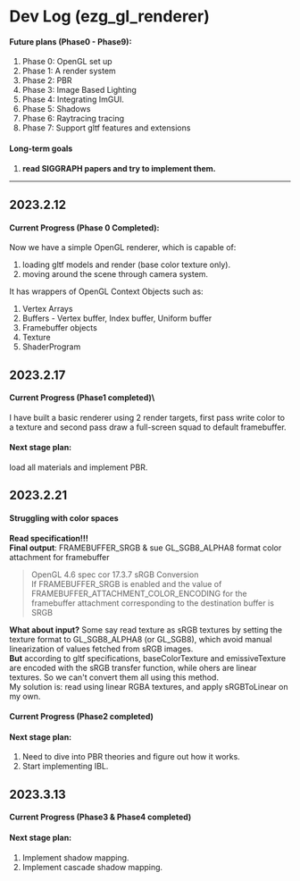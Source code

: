 # Dev Log (ezg_gl_renderer)

#### Future plans (Phase0 - Phase9):
1. Phase 0: OpenGL set up
2. Phase 1: A render system
3. Phase 2: PBR
4. Phase 3: Image Based Lighting
5. Phase 4: Integrating ImGUI.
6. Phase 5: Shadows
7. Phase 6: Raytracing tracing
8. Phase 7: Support gltf features and extensions

#### Long-term goals
1. **read SIGGRAPH papers and try to implement them.**

--------

## 2023.2.12

#### Current Progress (Phase 0 Completed):

Now we have a simple OpenGL renderer, which is capable of:

1. loading gltf models and render (base color texture only).
2. moving around the scene through camera system. 

It has wrappers of OpenGL Context Objects such as:
1. Vertex Arrays
2. Buffers - Vertex buffer, Index buffer, Uniform buffer
3. Framebuffer objects
4. Texture
5. ShaderProgram




## 2023.2.17
#### Current Progress (Phase1 completed)\
I have built a basic renderer using 2 render targets, first pass write color to a texture and second pass draw a full-screen squad to default framebuffer.

#### Next stage plan:
load all materials and implement PBR.

## 2023.2.21
#### Struggling with color spaces
**Read specification!!!**\
**Final output**: FRAMEBUFFER_SRGB & sue GL_SGB8_ALPHA8 format color attachment for framebuffer
> OpenGL 4.6 spec cor
> 17.3.7 sRGB Conversion\
> If FRAMEBUFFER_SRGB is enabled and the value of FRAMEBUFFER_ATTACHMENT_COLOR_ENCODING for the framebuffer attachment corresponding to the destination buffer is SRGB

**What about input?**
Some say read texture as sRGB textures by setting the texture format to GL_SGB8_ALPHA8 (or GL_SGB8), which avoid manual linearization of values fetched from sRGB images. \
**But** according to gltf specifications, baseColorTexture and emissiveTexture are encoded with the sRGB transfer function, while ohers are linear textures. So we can't convert them all using this method. \
My solution is: read using linear RGBA textures, and apply sRGBToLinear on my own.

#### Current Progress (Phase2 completed) 
#### Next stage plan:
1. Need to dive into PBR theories and figure out how it works.
2. Start implementing IBL.

## 2023.3.13

#### Current Progress (Phase3 & Phase4 completed)

#### Next stage plan:

1. Implement shadow mapping.
2. Implement cascade shadow mapping.